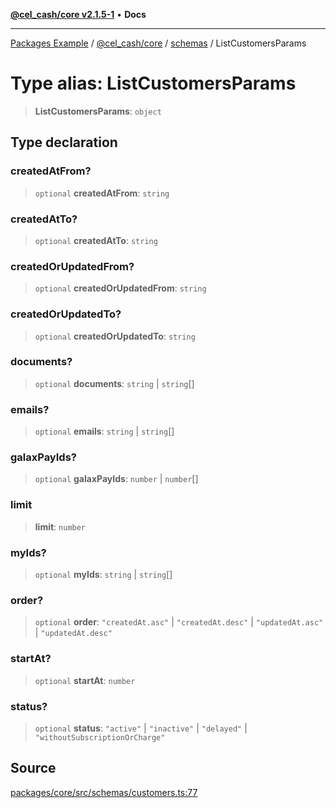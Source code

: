 [**@cel_cash/core v2.1.5-1**](../../README.md) • **Docs**

***

[Packages Example](../../../../README.md) / [@cel\_cash/core](../../README.md) / [schemas](../README.md) / ListCustomersParams

# Type alias: ListCustomersParams

> **ListCustomersParams**: `object`

## Type declaration

### createdAtFrom?

> `optional` **createdAtFrom**: `string`

### createdAtTo?

> `optional` **createdAtTo**: `string`

### createdOrUpdatedFrom?

> `optional` **createdOrUpdatedFrom**: `string`

### createdOrUpdatedTo?

> `optional` **createdOrUpdatedTo**: `string`

### documents?

> `optional` **documents**: `string` \| `string`[]

### emails?

> `optional` **emails**: `string` \| `string`[]

### galaxPayIds?

> `optional` **galaxPayIds**: `number` \| `number`[]

### limit

> **limit**: `number`

### myIds?

> `optional` **myIds**: `string` \| `string`[]

### order?

> `optional` **order**: `"createdAt.asc"` \| `"createdAt.desc"` \| `"updatedAt.asc"` \| `"updatedAt.desc"`

### startAt?

> `optional` **startAt**: `number`

### status?

> `optional` **status**: `"active"` \| `"inactive"` \| `"delayed"` \| `"withoutSubscriptionOrCharge"`

## Source

[packages/core/src/schemas/customers.ts:77](https://github.com/Pyxlab/celcash/blob/a34e89ae69c9dcb41ba66226cb05c8c8b83b7cf4/packages/core/src/schemas/customers.ts#L77)
